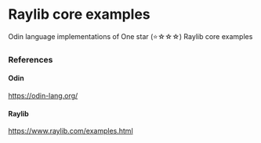 # Raylib core examples

Odin language implementations of One star (⭐️☆☆☆) Raylib core examples

### References

#### Odin

https://odin-lang.org/

#### Raylib

https://www.raylib.com/examples.html
